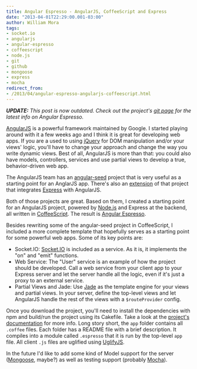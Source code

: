 ```yaml
--- 
title: Angular Espresso - AngularJS, CoffeeScript and Express
date: "2013-04-01T22:29:00.001-03:00"
author: William Mora
tags: 
- socket.io
- angularjs
- angular-espresso
- coffeescript
- node.js
- git
- github
- mongoose
- express
- mocha
redirect_from: 
- /2013/04/angular-espresso-angularjs-coffeescript.html
---
```


_**UPDATE:** This post is now outdated. Check out the project's [git page](http://wmora.github.io/angular-espresso/) for the latest info on Angular Espresso._

[AngularJS](http://angularjs.org/) is a powerful framework maintained by Google. I started playing around with it a few weeks ago and I think it is great for developing web apps. If you are a used to using [jQuery](http://jquery.com/) for DOM manipulation and/or your views' logic, you'll have to change your approach and change the way you write dynamic views. Best of all, AngularJS is more than that: you could also have models, controllers, services and use partial views to develop a true, behavior-driven web app.

The AngularJS team has an [angular-seed](https://github.com/angular/angular-seed) project that is very useful as a starting point for an AnglarJS app. There's also an [extension](https://github.com/btford/angular-express-seed) of that project that integrates [Express](http://expressjs.com/) with AngularJS.

<!--more-->
Both of those projects are great. Based on them, I created a starting point for an AngularJS project, powered by [Node.js](http://nodejs.org/) and Express at the backend, all written in [CoffeeScript](http://coffeescript.org/). The result is [Angular Espresso](http://wmora.github.com/angular-espresso/).

Besides rewriting some of the angular-seed project in CoffeeScript, I included a more complete template that hopefully serves as a starting point for some powerful web apps. Some of its key points are:

*   Socket.IO: [Socket.IO](http://socket.io/) is included as a service. As it is, it implements the "on" and "emit" functions.
*   Web Service: The "User" service is an example of how the project should be developed. Call a web service from your client app to your Express server and let the server handle all the logic, even if it's just a proxy to an external service.
*   Partial Views and Jade: Use [Jade](http://jade-lang.com/) as the template engine for your views and partial views. In your server, define the top-level views and let AngularJS handle the rest of the views with a `$routeProvider` config. 

Once you download the project, you'll need to install the dependencies with npm and build/run the project using its Cakefile. Take a look at the [project's documentation](http://wmora.github.com/angular-espresso/) for more info. Long story short, the `app` folder contains all `.coffee` files. Each folder has a README file with a brief description. It compiles into a module called `.espresso` that it is run by the top-level `app` file. All client `.js` files are uglified using [UglifyJS](https://github.com/mishoo/UglifyJS2).

In the future I'd like to add some kind of Model support for the server ([Mongoose](http://mongoosejs.com/), maybe?) as well as testing support (probably [Mocha](http://visionmedia.github.com/mocha/)).